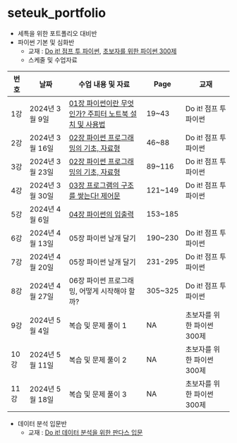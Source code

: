 # seteuk_portfolio
- 세특을 위한 포트폴리오 대비반
- 파이썬 기본 및 심화반
  - 교재 : [Do it! 점프 투 파이썬](https://product.kyobobook.co.kr/detail/S000202532365), [초보자를 위한 파이썬 300제](https://wikidocs.net/book/922)
  - 스케줄 및 수업자료

| 번호 | 날짜          | 수업 내용 및 자료                                      | Page   | 교재   |
|------|---------------|--------------------------------------------------------|--------|--------|
| 1강  | 2024년 3월 9일 | [01장 파이썬이란 무엇인가? 주피터 노트북 설치 및 사용법](https://github.com/restful3/seteuk_portfolio/blob/main/%ED%8C%8C%EC%9D%B4%EC%8D%AC_%EA%B8%B0%EB%B3%B8_%EC%8B%AC%ED%99%94%EB%B0%98/ch01_%ED%8C%8C%EC%9D%B4%EC%8D%AC%EC%9D%B4%EB%9E%80_%EB%AC%B4%EC%97%87%EC%9D%B8%EA%B0%80/ch01_%ED%8C%8C%EC%9D%B4%EC%8D%AC%EC%9D%B4%EB%9E%80_%EB%AC%B4%EC%97%87%EC%9D%B8%EA%B0%80.ipynb) | 19~43  | Do it! 점프 투 파이썬 |
| 2강  | 2024년 3월 16일 | [02장 파이썬 프로그래밍의 기초, 자료형](https://github.com/restful3/seteuk_portfolio/blob/main/%ED%8C%8C%EC%9D%B4%EC%8D%AC_%EA%B8%B0%EB%B3%B8_%EC%8B%AC%ED%99%94%EB%B0%98/ch02_%ED%8C%8C%EC%9D%B4%EC%8D%AC_%ED%94%84%EB%A1%9C%EA%B7%B8%EB%9E%98%EB%B0%8D%EC%9D%98_%EA%B8%B0%EC%B4%88_%EC%9E%90%EB%A3%8C%ED%98%95/ch02_%ED%8C%8C%EC%9D%B4%EC%8D%AC_%ED%94%84%EB%A1%9C%EA%B7%B8%EB%9E%98%EB%B0%8D%EC%9D%98_%EA%B8%B0%EC%B4%88_%EC%9E%90%EB%A3%8C%ED%98%95.ipynb)                  | 46~88  | Do it! 점프 투 파이썬 |
| 3강  | 2024년 3월 23일 | [02장 파이썬 프로그래밍의 기초, 자료형](https://github.com/restful3/seteuk_portfolio/blob/main/%ED%8C%8C%EC%9D%B4%EC%8D%AC_%EA%B8%B0%EB%B3%B8_%EC%8B%AC%ED%99%94%EB%B0%98/ch02_%ED%8C%8C%EC%9D%B4%EC%8D%AC_%ED%94%84%EB%A1%9C%EA%B7%B8%EB%9E%98%EB%B0%8D%EC%9D%98_%EA%B8%B0%EC%B4%88_%EC%9E%90%EB%A3%8C%ED%98%95(%EA%B0%95%EC%82%AC%EC%9A%A9).ipynb)                  | 89~116 | Do it! 점프 투 파이썬 |
| 4강  | 2024년 3월 30일 | [03장 프로그램의 구조를 쌓는다! 제어문](https://github.com/restful3/seteuk_portfolio/blob/main/%ED%8C%8C%EC%9D%B4%EC%8D%AC_%EA%B8%B0%EB%B3%B8_%EC%8B%AC%ED%99%94%EB%B0%98/ch03_%ED%94%84%EB%A1%9C%EA%B7%B8%EB%9E%A8%EC%9D%98_%EA%B5%AC%EC%A1%B0%EB%A5%BC_%EC%8C%93%EB%8A%94%EB%8B%A4_%EC%A0%9C%EC%96%B4%EB%AC%B8(%EA%B0%95%EC%82%AC%EC%9A%A9).ipynb)                  | 121~149| Do it! 점프 투 파이썬 |
| 5강  | 2024년 4월 6일  | [04장 파이썬의 입출력](https://github.com/restful3/seteuk_portfolio/blob/main/%ED%8C%8C%EC%9D%B4%EC%8D%AC_%EA%B8%B0%EB%B3%B8_%EC%8B%AC%ED%99%94%EB%B0%98/ch04_%ED%8C%8C%EC%9D%B4%EC%8D%AC%EC%9D%98_%EC%9E%85%EC%B6%9C%EB%A0%A5(%EA%B0%95%EC%82%AC%EC%9A%A9).ipynb)                                   | 153~185|
| 6강  | 2024년 4월 13일 | 05장 파이썬 날개 달기                                  | 190~230| Do it! 점프 투 파이썬 |
| 7강  | 2024년 4월 20일 | 05장 파이썬 날개 달기                                  | 231-295| Do it! 점프 투 파이썬 |
| 8강  | 2024년 4월 27일 | 06장 파이썬 프로그래밍, 어떻게 시작해야 할까?            | 305~325| Do it! 점프 투 파이썬 |
| 9강  | 2024년 5월 4일  | 복습 및 문제 풀이 1                                    | NA| 초보자를 위한 파이썬 300제 |
| 10강 | 2024년 5월 11일 | 복습 및 문제 풀이 2                                    | NA| 초보자를 위한 파이썬 300제 |
| 11강 | 2024년 5월 18일 | 복습 및 문제 풀이 3                                    | NA  | 초보자를 위한 파이썬 300제 |

- 데이터 분석 입문반
  - 교재 : [Do it! 데이터 분석을 위한 판다스 입문]([https://wikidocs.net/book/4639](https://product.kyobobook.co.kr/detail/S000211361197))
